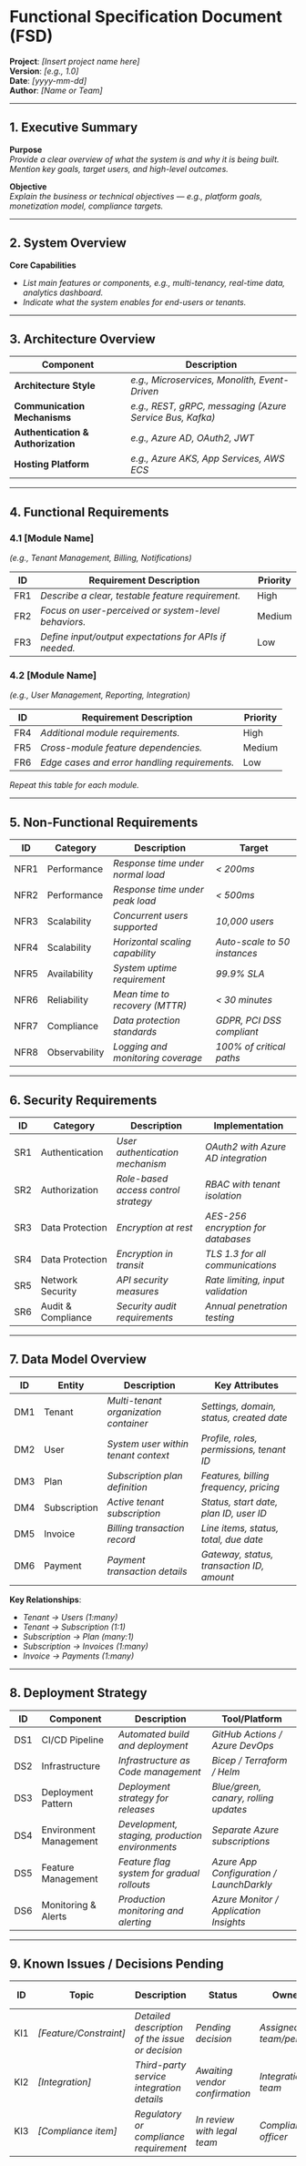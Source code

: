 # Functional Specification Document (FSD)

**Project**: _[Insert project name here]_  
**Version**: _[e.g., 1.0]_  
**Date**: _[yyyy-mm-dd]_  
**Author**: _[Name or Team]_

---

## 1. Executive Summary

**Purpose**  
_Provide a clear overview of what the system is and why it is being built. Mention key goals, target users, and high-level outcomes._

**Objective**  
_Explain the business or technical objectives — e.g., platform goals, monetization model, compliance targets._

---

## 2. System Overview

**Core Capabilities**  
- _List main features or components, e.g., multi-tenancy, real-time data, analytics dashboard._
- _Indicate what the system enables for end-users or tenants._

---

## 3. Architecture Overview

| Component | Description |
|-----------|-------------|
| **Architecture Style** | _e.g., Microservices, Monolith, Event-Driven_ |
| **Communication Mechanisms** | _e.g., REST, gRPC, messaging (Azure Service Bus, Kafka)_ |
| **Authentication & Authorization** | _e.g., Azure AD, OAuth2, JWT_ |
| **Hosting Platform** | _e.g., Azure AKS, App Services, AWS ECS_ |

---

## 4. Functional Requirements

### 4.1 [Module Name]  
_(e.g., Tenant Management, Billing, Notifications)_

| ID   | Requirement Description                               | Priority |
|------|-------------------------------------------------------|----------|
| FR1  | _Describe a clear, testable feature requirement._      | High     |
| FR2  | _Focus on user-perceived or system-level behaviors._   | Medium   |
| FR3  | _Define input/output expectations for APIs if needed._ | Low      |

### 4.2 [Module Name]  
_(e.g., User Management, Reporting, Integration)_

| ID   | Requirement Description                               | Priority |
|------|-------------------------------------------------------|----------|
| FR4  | _Additional module requirements._                      | High     |
| FR5  | _Cross-module feature dependencies._                   | Medium   |
| FR6  | _Edge cases and error handling requirements._          | Low      |

_Repeat this table for each module._

---

## 5. Non-Functional Requirements

| ID   | Category | Description | Target |
|------|----------|-------------|--------|
| NFR1 | Performance | _Response time under normal load_ | _< 200ms_ |
| NFR2 | Performance | _Response time under peak load_ | _< 500ms_ |
| NFR3 | Scalability | _Concurrent users supported_ | _10,000 users_ |
| NFR4 | Scalability | _Horizontal scaling capability_ | _Auto-scale to 50 instances_ |
| NFR5 | Availability | _System uptime requirement_ | _99.9% SLA_ |
| NFR6 | Reliability | _Mean time to recovery (MTTR)_ | _< 30 minutes_ |
| NFR7 | Compliance | _Data protection standards_ | _GDPR, PCI DSS compliant_ |
| NFR8 | Observability | _Logging and monitoring coverage_ | _100% of critical paths_ |

---

## 6. Security Requirements

| ID  | Category | Description | Implementation |
|-----|----------|-------------|----------------|
| SR1 | Authentication | _User authentication mechanism_ | _OAuth2 with Azure AD integration_ |
| SR2 | Authorization | _Role-based access control strategy_ | _RBAC with tenant isolation_ |
| SR3 | Data Protection | _Encryption at rest_ | _AES-256 encryption for databases_ |
| SR4 | Data Protection | _Encryption in transit_ | _TLS 1.3 for all communications_ |
| SR5 | Network Security | _API security measures_ | _Rate limiting, input validation_ |
| SR6 | Audit & Compliance | _Security audit requirements_ | _Annual penetration testing_ |

---

## 7. Data Model Overview

| ID  | Entity | Description | Key Attributes |
|-----|--------|-------------|----------------|
| DM1 | Tenant | _Multi-tenant organization container_ | _Settings, domain, status, created date_ |
| DM2 | User | _System user within tenant context_ | _Profile, roles, permissions, tenant ID_ |
| DM3 | Plan | _Subscription plan definition_ | _Features, billing frequency, pricing_ |
| DM4 | Subscription | _Active tenant subscription_ | _Status, start date, plan ID, user ID_ |
| DM5 | Invoice | _Billing transaction record_ | _Line items, status, total, due date_ |
| DM6 | Payment | _Payment transaction details_ | _Gateway, status, transaction ID, amount_ |

**Key Relationships**:
- _Tenant → Users (1:many)_
- _Tenant → Subscription (1:1)_
- _Subscription → Plan (many:1)_
- _Subscription → Invoices (1:many)_
- _Invoice → Payments (1:many)_

---

## 8. Deployment Strategy

| ID  | Component | Description | Tool/Platform |
|-----|-----------|-------------|---------------|
| DS1 | CI/CD Pipeline | _Automated build and deployment_ | _GitHub Actions / Azure DevOps_ |
| DS2 | Infrastructure | _Infrastructure as Code management_ | _Bicep / Terraform / Helm_ |
| DS3 | Deployment Pattern | _Deployment strategy for releases_ | _Blue/green, canary, rolling updates_ |
| DS4 | Environment Management | _Development, staging, production environments_ | _Separate Azure subscriptions_ |
| DS5 | Feature Management | _Feature flag system for gradual rollouts_ | _Azure App Configuration / LaunchDarkly_ |
| DS6 | Monitoring & Alerts | _Production monitoring and alerting_ | _Azure Monitor / Application Insights_ |

---

## 9. Known Issues / Decisions Pending

| ID | Topic | Description | Status | Owner | Target Date |
|----|-------|-------------|--------|-------|-------------|
| KI1 | _[Feature/Constraint]_ | _Detailed description of the issue or decision_ | _Pending decision_ | _Assigned to team/person_ | _yyyy-mm-dd_ |
| KI2 | _[Integration]_ | _Third-party service integration details_ | _Awaiting vendor confirmation_ | _Integration team_ | _yyyy-mm-dd_ |
| KI3 | _[Compliance item]_ | _Regulatory or compliance requirement_ | _In review with legal team_ | _Compliance officer_ | _yyyy-mm-dd_ |

